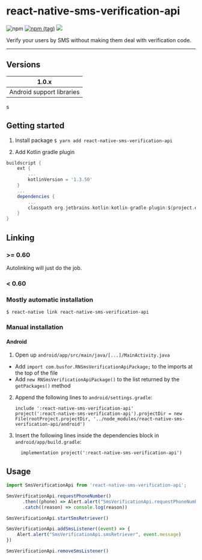 # react-native-sms-verification-api
![npm](https://img.shields.io/npm/dw/@busfor/react-native-sms-verification-api?style=for-the-badge)
[![npm (tag)](https://img.shields.io/npm/v/@busfor/react-native-sms-verification-api/latest?style=for-the-badge)](https://img.shields.io/npm/v/@busfor/react-native-sms-verification-api/latest?style=for-the-badge)
[![](https://img.shields.io/npm/types/typescript?style=for-the-badge)](https://img.shields.io/npm/types/typescript?style=for-the-badge)

Verify your users by SMS without making them deal with verification code.


---

## Versions

| 1.0.x               			 |
| :-------------------------:| 
| Android support libraries  |
s

## Getting started

1. Install package
`$ yarn add react-native-sms-verification-api`

2. Add Kotlin gradle plugin
```gradle
buildscript {
	ext {
		...
		kotlinVersion = '1.3.50'
	}
	...
	dependencies {
		...
		classpath org.jetbrains.kotlin:kotlin-gradle-plugin:${project.ext.kotlinVersion}
	}
}
```

## Linking 

### >= 0.60

Autolinking will just do the job.

### < 0.60

### Mostly automatic installation

`$ react-native link react-native-sms-verification-api`

### Manual installation

#### Android

1. Open up `android/app/src/main/java/[...]/MainActivity.java`
  - Add `import com.busfor.RNSmsVerificationApiPackage;` to the imports at the top of the file
  - Add `new RNSmsVerificationApiPackage()` to the list returned by the `getPackages()` method
2. Append the following lines to `android/settings.gradle`:
  	```
  	include ':react-native-sms-verification-api'
  	project(':react-native-sms-verification-api').projectDir = new File(rootProject.projectDir, '../node_modules/react-native-sms-verification-api/android')
  	```
3. Insert the following lines inside the dependencies block in `android/app/build.gradle`:
  	```
      implementation project(':react-native-sms-verification-api')
  	```

## Usage
```javascript
import SmsVerificationApi from 'react-native-sms-verification-api';

SmsVerificationApi.requestPhoneNumber()
      .then((phone) => Alert.alert("SmsVerificationApi.requestPhoneNumber", phone))
      .catch((reason) => console.log(reason))

SmsVerificationApi.startSmsRetriever()

SmsVerificationApi.addSmsListener((event) => {
	Alert.alert("SmsVerificationApi.smsRetriever", event.message)
})

SmsVerificationApi.removeSmsListener()
```
